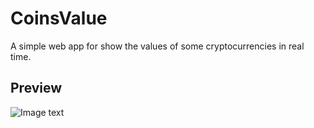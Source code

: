# CoinsValue

A simple web app for show the values of some cryptocurrencies
in real time.

## Preview
![Image text](https://github.com/rcomas91/CoinsValue/blob/main/CoinMarket.jpg)
